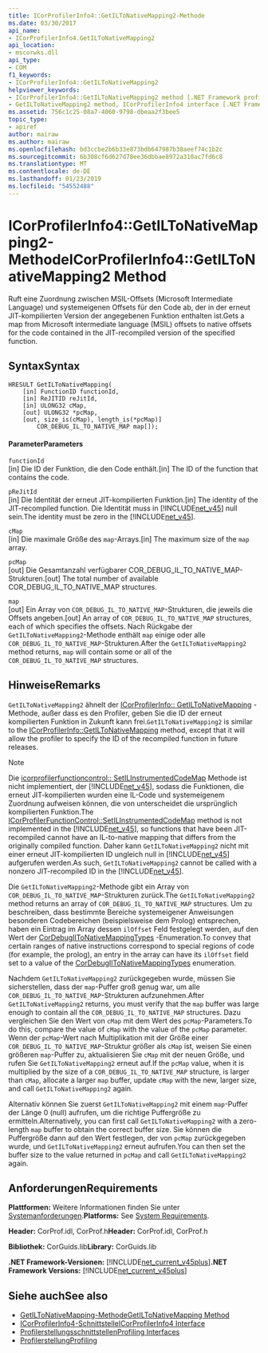 ```yaml
---
title: ICorProfilerInfo4::GetILToNativeMapping2-Methode
ms.date: 03/30/2017
api_name:
- ICorProfilerInfo4.GetILToNativeMapping2
api_location:
- mscorwks.dll
api_type:
- COM
f1_keywords:
- ICorProfilerInfo4::GetILToNativeMapping2
helpviewer_keywords:
- ICorProfilerInfo4::GetILToNativeMapping2 method [.NET Framework profiling]
- GetILToNativeMapping2 method, ICorProfilerInfo4 interface [.NET Framework profiling]
ms.assetid: 756c1c25-08a7-4060-9798-dbeaa2f3bee5
topic_type:
- apiref
author: mairaw
ms.author: mairaw
ms.openlocfilehash: bd3ccbe2b6b33e873bdb647987b38aeef74c1b2c
ms.sourcegitcommit: 6b308cf6d627d78ee36dbbae8972a310ac7fd6c8
ms.translationtype: MT
ms.contentlocale: de-DE
ms.lasthandoff: 01/23/2019
ms.locfileid: "54552488"
---
```

# <a name="icorprofilerinfo4getiltonativemapping2-method"></a><span data-ttu-id="41945-102">ICorProfilerInfo4::GetILToNativeMapping2-Methode</span><span class="sxs-lookup"><span data-stu-id="41945-102">ICorProfilerInfo4::GetILToNativeMapping2 Method</span></span>
<span data-ttu-id="41945-103">Ruft eine Zuordnung zwischen MSIL-Offsets (Microsoft Intermediate Language) und systemeigenen Offsets für den Code ab, der in der erneut JIT-kompilierten Version der angegebenen Funktion enthalten ist.</span><span class="sxs-lookup"><span data-stu-id="41945-103">Gets a map from Microsoft intermediate language (MSIL) offsets to native offsets for the code contained in the JIT-recompiled version of the specified function.</span></span>  
  
## <a name="syntax"></a><span data-ttu-id="41945-104">Syntax</span><span class="sxs-lookup"><span data-stu-id="41945-104">Syntax</span></span>  
  
```  
HRESULT GetILToNativeMapping(  
    [in] FunctionID functionId,  
    [in] ReJITID reJitId,  
    [in] ULONG32 cMap,  
    [out] ULONG32 *pcMap,  
    [out, size_is(cMap), length_is(*pcMap)]  
        COR_DEBUG_IL_TO_NATIVE_MAP map[]);  
```  
  
#### <a name="parameters"></a><span data-ttu-id="41945-105">Parameter</span><span class="sxs-lookup"><span data-stu-id="41945-105">Parameters</span></span>  
 `functionId`  
 <span data-ttu-id="41945-106">[in] Die ID der Funktion, die den Code enthält.</span><span class="sxs-lookup"><span data-stu-id="41945-106">[in] The ID of the function that contains the code.</span></span>  
  
 `pReJitId`  
 <span data-ttu-id="41945-107">[in] Die Identität der erneut JIT-kompilierten Funktion.</span><span class="sxs-lookup"><span data-stu-id="41945-107">[in] The identity of the JIT-recompiled function.</span></span> <span data-ttu-id="41945-108">Die Identität muss in [!INCLUDE[net_v45](../../../../includes/net-v45-md.md)] null sein.</span><span class="sxs-lookup"><span data-stu-id="41945-108">The identity must be zero in the [!INCLUDE[net_v45](../../../../includes/net-v45-md.md)].</span></span>  
  
 `cMap`  
 <span data-ttu-id="41945-109">[in] Die maximale Größe des `map`-Arrays.</span><span class="sxs-lookup"><span data-stu-id="41945-109">[in] The maximum size of the `map` array.</span></span>  
  
 `pcMap`  
 <span data-ttu-id="41945-110">[out] Die Gesamtanzahl verfügbarer COR_DEBUG_IL_TO_NATIVE_MAP-Strukturen.</span><span class="sxs-lookup"><span data-stu-id="41945-110">[out] The total number of available COR_DEBUG_IL_TO_NATIVE_MAP structures.</span></span>  
  
 `map`  
 <span data-ttu-id="41945-111">[out] Ein Array von `COR_DEBUG_IL_TO_NATIVE_MAP`-Strukturen, die jeweils die Offsets angeben.</span><span class="sxs-lookup"><span data-stu-id="41945-111">[out] An array of `COR_DEBUG_IL_TO_NATIVE_MAP` structures, each of which specifies the offsets.</span></span> <span data-ttu-id="41945-112">Nach Rückgabe der `GetILToNativeMapping2`-Methode enthält `map` einige oder alle `COR_DEBUG_IL_TO_NATIVE_MAP`-Strukturen.</span><span class="sxs-lookup"><span data-stu-id="41945-112">After the `GetILToNativeMapping2` method returns, `map` will contain some or all of the `COR_DEBUG_IL_TO_NATIVE_MAP` structures.</span></span>  
  
## <a name="remarks"></a><span data-ttu-id="41945-113">Hinweise</span><span class="sxs-lookup"><span data-stu-id="41945-113">Remarks</span></span>  
 <span data-ttu-id="41945-114">`GetILToNativeMapping2` ähnelt der [ICorProfilerInfo:: GetILToNativeMapping](../../../../docs/framework/unmanaged-api/profiling/icorprofilerinfo-getiltonativemapping-method.md) -Methode, außer dass es den Profiler, geben Sie die ID der erneut kompilierten Funktion in Zukunft kann frei.</span><span class="sxs-lookup"><span data-stu-id="41945-114">`GetILToNativeMapping2` is similar to the [ICorProfilerInfo::GetILToNativeMapping](../../../../docs/framework/unmanaged-api/profiling/icorprofilerinfo-getiltonativemapping-method.md) method, except that it will allow the profiler to specify the ID of the recompiled function in future releases.</span></span>  
  
> [!NOTE]
>  <span data-ttu-id="41945-115">Die [icorprofilerfunctioncontrol:: SetILInstrumentedCodeMap](../../../../docs/framework/unmanaged-api/profiling/icorprofilerfunctioncontrol-setilinstrumentedcodemap-method.md) Methode ist nicht implementiert, der [!INCLUDE[net_v45](../../../../includes/net-v45-md.md)], sodass die Funktionen, die erneut JIT-kompilierten wurden eine IL-Code und systemeigenem Zuordnung aufweisen können, die von unterscheidet die ursprünglich kompilierten Funktion.</span><span class="sxs-lookup"><span data-stu-id="41945-115">The [ICorProfilerFunctionControl::SetILInstrumentedCodeMap](../../../../docs/framework/unmanaged-api/profiling/icorprofilerfunctioncontrol-setilinstrumentedcodemap-method.md) method is not implemented in the [!INCLUDE[net_v45](../../../../includes/net-v45-md.md)], so functions that have been JIT-recompiled cannot have an IL-to-native mapping that differs from the originally compiled function.</span></span> <span data-ttu-id="41945-116">Daher kann `GetILToNativeMapping2` nicht mit einer erneut JIT-kompilierten ID ungleich null in [!INCLUDE[net_v45](../../../../includes/net-v45-md.md)] aufgerufen werden.</span><span class="sxs-lookup"><span data-stu-id="41945-116">As such, `GetILToNativeMapping2` cannot be called with a nonzero JIT-recompiled ID in the [!INCLUDE[net_v45](../../../../includes/net-v45-md.md)].</span></span>  
  
 <span data-ttu-id="41945-117">Die `GetILToNativeMapping2`-Methode gibt ein Array von `COR_DEBUG_IL_TO_NATIVE_MAP`-Strukturen zurück.</span><span class="sxs-lookup"><span data-stu-id="41945-117">The `GetILToNativeMapping2` method returns an array of `COR_DEBUG_IL_TO_NATIVE_MAP` structures.</span></span> <span data-ttu-id="41945-118">Um zu beschreiben, dass bestimmte Bereiche systemeigener Anweisungen besonderen Codebereichen (beispielsweise dem Prolog) entsprechen, haben ein Eintrag im Array dessen `ilOffset` Feld festgelegt werden, auf den Wert der [CorDebugIlToNativeMappingTypes](../../../../docs/framework/unmanaged-api/debugging/cordebugiltonativemappingtypes-enumeration.md) -Enumeration.</span><span class="sxs-lookup"><span data-stu-id="41945-118">To convey that certain ranges of native instructions correspond to special regions of code (for example, the prolog), an entry in the array can have its `ilOffset` field set to a value of the [CorDebugIlToNativeMappingTypes](../../../../docs/framework/unmanaged-api/debugging/cordebugiltonativemappingtypes-enumeration.md) enumeration.</span></span>  
  
 <span data-ttu-id="41945-119">Nachdem `GetILToNativeMapping2` zurückgegeben wurde, müssen Sie sicherstellen, dass der `map`-Puffer groß genug war, um alle `COR_DEBUG_IL_TO_NATIVE_MAP`-Strukturen aufzunehmen.</span><span class="sxs-lookup"><span data-stu-id="41945-119">After `GetILToNativeMapping2` returns, you must verify that the `map` buffer was large enough to contain all the `COR_DEBUG_IL_TO_NATIVE_MAP` structures.</span></span> <span data-ttu-id="41945-120">Dazu vergleichen Sie den Wert von `cMap` mit dem Wert des `pcMap`-Parameters.</span><span class="sxs-lookup"><span data-stu-id="41945-120">To do this, compare the value of `cMap` with the value of the `pcMap` parameter.</span></span> <span data-ttu-id="41945-121">Wenn der `pcMap`-Wert nach Multiplikation mit der Größe einer `COR_DEBUG_IL_TO_NATIVE_MAP`-Struktur größer als `cMap` ist, weisen Sie einen größeren `map`-Puffer zu, aktualisieren Sie `cMap` mit der neuen Größe, und rufen Sie `GetILToNativeMapping2` erneut auf.</span><span class="sxs-lookup"><span data-stu-id="41945-121">If the `pcMap` value, when it is multiplied by the size of a `COR_DEBUG_IL_TO_NATIVE_MAP` structure, is larger than `cMap`, allocate a larger `map` buffer, update `cMap` with the new, larger size, and call `GetILToNativeMapping2` again.</span></span>  
  
 <span data-ttu-id="41945-122">Alternativ können Sie zuerst `GetILToNativeMapping2` mit einem `map`-Puffer der Länge 0 (null) aufrufen, um die richtige Puffergröße zu ermitteln.</span><span class="sxs-lookup"><span data-stu-id="41945-122">Alternatively, you can first call `GetILToNativeMapping2` with a zero-length `map` buffer to obtain the correct buffer size.</span></span> <span data-ttu-id="41945-123">Sie können die Puffergröße dann auf den Wert festlegen, der von `pcMap` zurückgegeben wurde, und `GetILToNativeMapping2` erneut aufrufen.</span><span class="sxs-lookup"><span data-stu-id="41945-123">You can then set the buffer size to the value returned in `pcMap` and call `GetILToNativeMapping2` again.</span></span>  
  
## <a name="requirements"></a><span data-ttu-id="41945-124">Anforderungen</span><span class="sxs-lookup"><span data-stu-id="41945-124">Requirements</span></span>  
 <span data-ttu-id="41945-125">**Plattformen:** Weitere Informationen finden Sie unter [Systemanforderungen](../../../../docs/framework/get-started/system-requirements.md).</span><span class="sxs-lookup"><span data-stu-id="41945-125">**Platforms:** See [System Requirements](../../../../docs/framework/get-started/system-requirements.md).</span></span>  
  
 <span data-ttu-id="41945-126">**Header:** CorProf.idl, CorProf.h</span><span class="sxs-lookup"><span data-stu-id="41945-126">**Header:** CorProf.idl, CorProf.h</span></span>  
  
 <span data-ttu-id="41945-127">**Bibliothek:** CorGuids.lib</span><span class="sxs-lookup"><span data-stu-id="41945-127">**Library:** CorGuids.lib</span></span>  
  
 <span data-ttu-id="41945-128">**.NET Framework-Versionen:** [!INCLUDE[net_current_v45plus](../../../../includes/net-current-v45plus-md.md)]</span><span class="sxs-lookup"><span data-stu-id="41945-128">**.NET Framework Versions:** [!INCLUDE[net_current_v45plus](../../../../includes/net-current-v45plus-md.md)]</span></span>  
  
## <a name="see-also"></a><span data-ttu-id="41945-129">Siehe auch</span><span class="sxs-lookup"><span data-stu-id="41945-129">See also</span></span>
- [<span data-ttu-id="41945-130">GetILToNativeMapping-Methode</span><span class="sxs-lookup"><span data-stu-id="41945-130">GetILToNativeMapping Method</span></span>](../../../../docs/framework/unmanaged-api/profiling/icorprofilerinfo-getiltonativemapping-method.md)
- [<span data-ttu-id="41945-131">ICorProfilerInfo4-Schnittstelle</span><span class="sxs-lookup"><span data-stu-id="41945-131">ICorProfilerInfo4 Interface</span></span>](../../../../docs/framework/unmanaged-api/profiling/icorprofilerinfo4-interface.md)
- [<span data-ttu-id="41945-132">Profilerstellungsschnittstellen</span><span class="sxs-lookup"><span data-stu-id="41945-132">Profiling Interfaces</span></span>](../../../../docs/framework/unmanaged-api/profiling/profiling-interfaces.md)
- [<span data-ttu-id="41945-133">Profilerstellung</span><span class="sxs-lookup"><span data-stu-id="41945-133">Profiling</span></span>](../../../../docs/framework/unmanaged-api/profiling/index.md)
